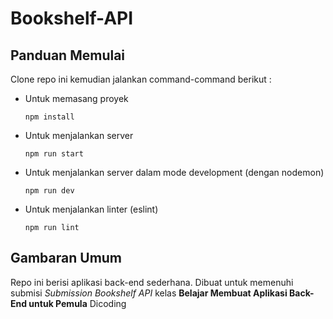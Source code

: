 # Bookshelf-API

## Panduan Memulai

Clone repo ini kemudian jalankan command-command berikut :

- Untuk memasang proyek

    ```shell
    npm install
    ```

- Untuk menjalankan server

    ```shell
    npm run start
    ```

- Untuk menjalankan server dalam mode development (dengan nodemon)

    ```shell
    npm run dev
    ```

- Untuk menjalankan linter (eslint)

    ```shell
    npm run lint
    ```

## Gambaran Umum

Repo ini berisi aplikasi back-end sederhana. Dibuat untuk memenuhi submisi *Submission Bookshelf API* kelas **Belajar Membuat Aplikasi Back-End untuk Pemula** Dicoding
